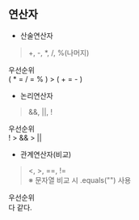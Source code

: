 ## __연산자__
- 산술연산자
> +, -, *, /, %(나머지)<br>

우선순위<br>
( * = / = % ) > ( + = - )<br>

- 논리연산자
> &&, ||, !<br>

우선순위<br>
! > && > ||<br>

- 관계연산자(비교)
> <, >, ==, !=<br>
※ 문자열 비교 시 .equals("") 사용<br>

우선순위<br>
다 같다.
